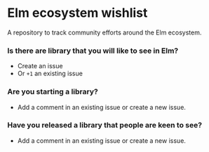 # Elm ecosystem wishlist

A repository to track community efforts around the Elm ecosystem.

### Is there are library that you will like to see in Elm?

- Create an issue
- Or `+1` an existing issue

### Are you starting a library?

- Add a comment in an existing issue or create a new issue.

### Have you released a library that people are keen to see?

- Add a comment in an existing issue or create a new issue.
